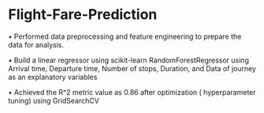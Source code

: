 # Flight-Fare-Prediction

• Performed data preprocessing and feature engineering to prepare the data for analysis.

• Build a linear regressor using scikit-learn RandomForestRegressor using Arrival time, Departure time, Number of stops, Duration, and Data of journey as an explanatory variables

• Achieved the R^2 metric value as 0.86 after optimization ( hyperparameter tuning) using GridSearchCV
